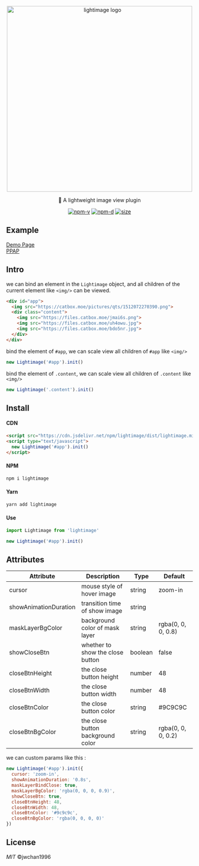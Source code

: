 <p align="center"><img src="https://files.catbox.moe/kf4ffw.png" width="500" alt="lightimage logo"></p>
<p align="center">🌈 A lightweight image view plugin</p>
<p align="center">
<a href="https://npmjs.com/package/lightimage"><img src="https://img.shields.io/npm/v/lightimage" alt="npm-v"></a>
<a href="https://npmjs.com/package/lightimage"><img src="https://img.shields.io/npm/dt/lightimage" alt="npm-d"></a>
<a href="https://npmjs.com/package/lightimage"><img src="https://img.shields.io/github/size/jwchan1996/lightimage.js/dist/lightimage.min.js" alt="size"></a>
</p>

## Example

[Demo Page](https://jwchan1996.github.io/lightimage.js)  
[PPAP](http://ppap.live)

## Intro

we can bind an element in the `Lightimage` object, and all children of the current element like `<img/>` can be viewed.

```html
<div id="app">
  <img src="https://catbox.moe/pictures/qts/1512072270390.png">
  <div class="content">
    <img src="https://files.catbox.moe/jmai6s.png">
    <img src="https://files.catbox.moe/uh4owu.jpg">
    <img src="https://files.catbox.moe/bdo5nr.jpg">
  </div>
</div>
```

bind the element of `#app`, we can scale view all children of `#app` like `<img/>`
```javascript
new Lightimage('#app').init()
```

bind the element of `.content`, we can scale view all children of `.content` like `<img/>`
```javascript
new Lightimage('.content').init()
```

## Install

#### CDN

``` html
<script src="https://cdn.jsdelivr.net/npm/lightimage/dist/lightimage.min.js"></script>
<script type="text/javascript">
  new Lightimage('#app').init()
</script>
```
#### NPM

``` bash
npm i lightimage
```

#### Yarn

``` bash
yarn add lightimage
```

#### Use

```javascript
import Lightimage from 'lightimage'

new Lightimage('#app').init()
```

## Attributes

Attribute | Description | Type | Default
---|---|---|---
cursor | mouse style of hover image | string | zoom-in
showAnimationDuration | transition time of show image | string | 
maskLayerBgColor | background color of mask layer | string |rgba(0, 0, 0, 0.8)
showCloseBtn | whether to show the close button | boolean | false
closeBtnHeight | the close button height | number | 48
closeBtnWidth | the close button width | number | 48
closeBtnColor | the close button color | string | #9C9C9C
closeBtnBgColor | the close button background color | string | rgba(0, 0, 0, 0.2)

we can custom params like this :

```javascript
new Lightimage('#app').init({
  cursor: 'zoom-in',
  showAnimationDuration: '0.8s',
  maskLayerBindClose: true,
  maskLayerBgColor: 'rgba(0, 0, 0, 0.9)',
  showCloseBtn: true, 
  closeBtnHeight: 48,
  closeBtnWidth: 48,
  closeBtnColor: '#9c9c9c',
  closeBtnBgColor: 'rgba(0, 0, 0, 0)'
})
```

## License

_MIT_ ©jwchan1996